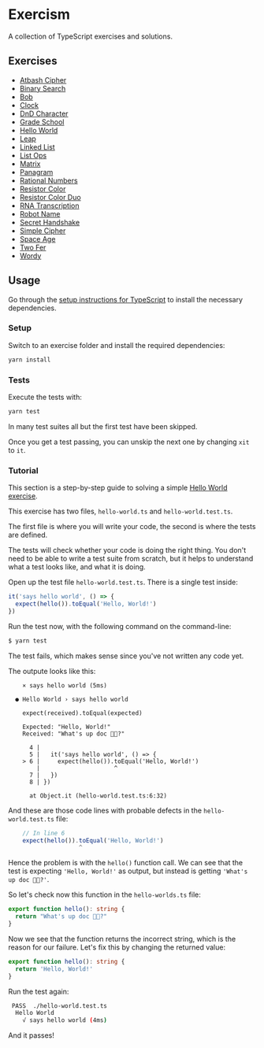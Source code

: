 # Exercism

A collection of TypeScript exercises and solutions.

## Exercises

- [Atbash Cipher](./atbash-cipher)
- [Binary Search](./binary-search)
- [Bob](./bob)
- [Clock](./clock)
- [DnD Character](./dnd-character)
- [Grade School](./grade-school)
- [Hello World](./hello-world)
- [Leap](./leap)
- [Linked List](./linked-list)
- [List Ops](./list-ops)
- [Matrix](./matrix)
- [Panagram](./panagram)
- [Rational Numbers](./rational-numbers)
- [Resistor Color](./resistor-color)
- [Resistor Color Duo](./resistor-color-duo)
- [RNA Transcription](./rna-transcription)
- [Robot Name](./robot-name)
- [Secret Handshake](./secret-handshake)
- [Simple Cipher](./simple-cipher)
- [Space Age](./space-age)
- [Two Fer](./two-fer)
- [Wordy](./wordy)

## Usage

Go through the [setup instructions for TypeScript](http://exercism.io/languages/typescript) to install the necessary dependencies.

### Setup

Switch to an exercise folder and install the required dependencies:

```bash
yarn install
```

### Tests

Execute the tests with:

```bash
yarn test
```

In many test suites all but the first test have been skipped.

Once you get a test passing, you can unskip the next one by changing `xit` to `it`.

### Tutorial

This section is a step-by-step guide to solving a simple [Hello World exercise](./hello-world).

This exercise has two files, `hello-world.ts` and `hello-world.test.ts`.

The first file is where you will write your code, the second is where the tests are defined.

The tests will check whether your code is doing the right thing. You don't need to be able to write a test suite from scratch, but it helps to understand what a test looks like, and what it is doing.

Open up the test file `hello-world.test.ts`. There is a single test inside:

```typescript
it('says hello world', () => {
  expect(hello()).toEqual('Hello, World!')
})
```

Run the test now, with the following command on the command-line:

```bash
$ yarn test
```

The test fails, which makes sense since you've not written any code yet.

The outpute looks like this:

```
    × says hello world (5ms)

  ● Hello World › says hello world

    expect(received).toEqual(expected)

    Expected: "Hello, World!"
    Received: "What's up doc 👋🏽?"

      4 |
      5 |   it('says hello world', () => {
    > 6 |     expect(hello()).toEqual('Hello, World!')
        |                     ^
      7 |   })
      8 | })

      at Object.it (hello-world.test.ts:6:32)
```

And these are those code lines with probable defects in the `hello-world.test.ts` file:

```typescript
    // In line 6
    expect(hello()).toEqual('Hello, World!')
                    ^
```

Hence the problem is with the `hello()` function call. We can see that the test is expecting `'Hello, World!'` as output, but instead is getting `'What's up doc 👋🏽?'`.

So let's check now this function in the `hello-worlds.ts` file:

```typescript
export function hello(): string {
  return "What's up doc 👋🏽?"
}
```

Now we see that the function returns the incorrect string, which is the reason for our failure. Let's fix this by changing the returned value:

```typescript
export function hello(): string {
  return 'Hello, World!'
}
```

Run the test again:

```bash
 PASS  ./hello-world.test.ts
  Hello World
    √ says hello world (4ms)
```

And it passes!
